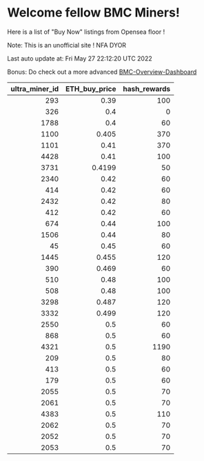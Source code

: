 # Welcome fellow BMC Miners!
Here is a list of "Buy Now" listings from Opensea floor !

Note: This is an unofficial site ! NFA DYOR

Last auto update at: Fri May 27 22:12:20 UTC 2022

Bonus: Do check out a more advanced [BMC-Overview-Dashboard](https://dune.com/defifunk/BMC-Overview-Dashboard)


|   ultra_miner_id |   ETH_buy_price |   hash_rewards |
|-----------------:|----------------:|---------------:|
|              293 |          0.39   |            100 |
|              326 |          0.4    |              0 |
|             1788 |          0.4    |             60 |
|             1100 |          0.405  |            370 |
|             1101 |          0.41   |            370 |
|             4428 |          0.41   |            100 |
|             3731 |          0.4199 |             50 |
|             2340 |          0.42   |             60 |
|              414 |          0.42   |             60 |
|             2432 |          0.42   |             80 |
|              412 |          0.42   |             60 |
|              674 |          0.44   |            100 |
|             1506 |          0.44   |             80 |
|               45 |          0.45   |             60 |
|             1445 |          0.455  |            120 |
|              390 |          0.469  |             60 |
|              510 |          0.48   |            100 |
|              508 |          0.48   |            100 |
|             3298 |          0.487  |            120 |
|             3332 |          0.499  |            120 |
|             2550 |          0.5    |             60 |
|              868 |          0.5    |             60 |
|             4321 |          0.5    |           1190 |
|              209 |          0.5    |             80 |
|              413 |          0.5    |             60 |
|              179 |          0.5    |             60 |
|             2055 |          0.5    |             70 |
|             2061 |          0.5    |             70 |
|             4383 |          0.5    |            110 |
|             2062 |          0.5    |             70 |
|             2052 |          0.5    |             70 |
|             2053 |          0.5    |             70 |